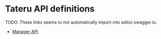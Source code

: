 # Tateru API definitions

TODO: These links seems to not automatically import into editor.swagger.io.

 * [Manager API](https://editor.swagger.io/#/?import=https://raw.githubusercontent.com/tateru-io/tateru/main/api/manager.api.yaml)
